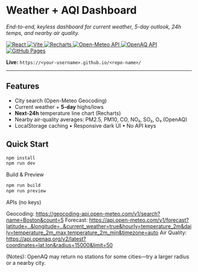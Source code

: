 # Weather + AQI Dashboard

_End-to-end, keyless dashboard for current weather, 5-day outlook, 24h temps, and nearby air quality._

<!-- Tech badges -->
<p>
  <a href="https://react.dev/">
    <img alt="React" src="https://img.shields.io/badge/React-20232A?style=for-the-badge&logo=react&logoColor=61DAFB">
  </a>
  <a href="https://vitejs.dev/">
    <img alt="Vite" src="https://img.shields.io/badge/Vite-646CFF?style=for-the-badge&logo=vite&logoColor=fff">
  </a>
  <a href="https://recharts.org/">
    <img alt="Recharts" src="https://img.shields.io/badge/Recharts-1E293B?style=for-the-badge&labelColor=0B1220&color=38BDF8">
  </a>
  <a href="https://open-meteo.com/">
    <img alt="Open-Meteo API" src="https://img.shields.io/badge/Open--Meteo-API-0EA5E9?style=for-the-badge">
  </a>
  <a href="https://openaq.org/">
    <img alt="OpenAQ API" src="https://img.shields.io/badge/OpenAQ-API-10B981?style=for-the-badge">
  </a>
  <a href="https://pages.github.com/">
    <img alt="GitHub Pages" src="https://img.shields.io/badge/GitHub%20Pages-181717?style=for-the-badge&logo=github&logoColor=fff">
  </a>
</p>

**Live:** `https://<your-username>.github.io/<repo-name>/`

---

## Features
- City search (Open-Meteo Geocoding)
- Current weather + **5-day** highs/lows
- **Next-24h** temperature line chart (Recharts)
- Nearby air-quality averages: PM2.5, PM10, CO, NO₂, SO₂, O₃ (OpenAQ)
- LocalStorage caching • Responsive dark UI • No API keys

## Quick Start
```bash
npm install
npm run dev
```
Build & Preview
```bash
npm run build
npm run preview
```
APIs (no keys)

Geocoding: https://geocoding-api.open-meteo.com/v1/search?name=Boston&count=5
Forecast: https://api.open-meteo.com/v1/forecast?latitude=..&longitude=..&current_weather=true&hourly=temperature_2m&daily=temperature_2m_max,temperature_2m_min&timezone=auto
Air Quality: https://api.openaq.org/v2/latest?coordinates=lat,lon&radius=15000&limit=50

(Notes): OpenAQ may return no stations for some cities—try a larger radius or a nearby city.
